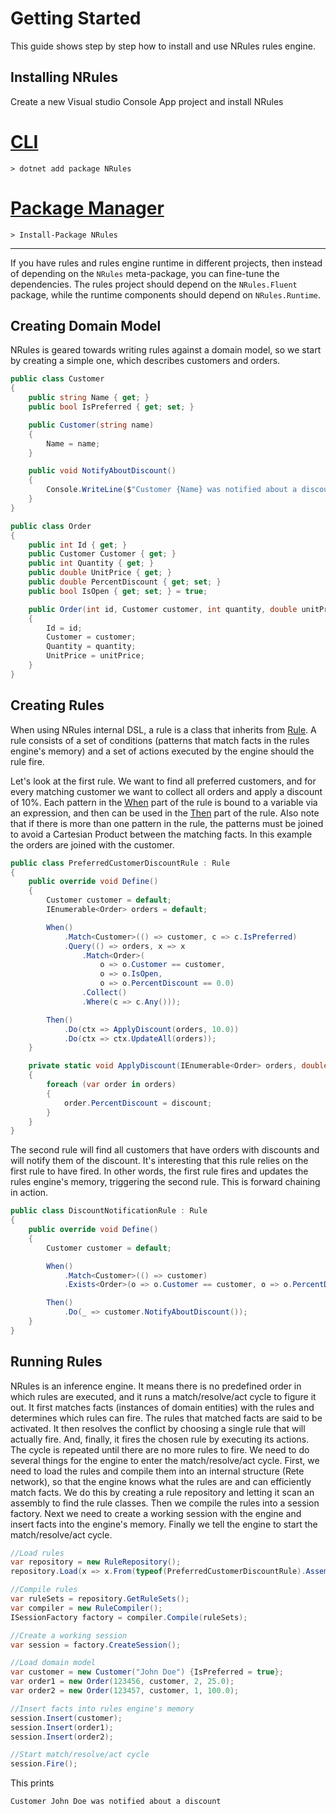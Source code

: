 # Getting Started

This guide shows step by step how to install and use NRules rules engine.

## Installing NRules
Create a new Visual studio Console App project and install NRules

# [CLI](#tab/cli)
```console
> dotnet add package NRules
```
# [Package Manager](#tab/pm)
```console
> Install-Package NRules
```
---

If you have rules and rules engine runtime in different projects, then instead of depending on the `NRules` meta-package, you can fine-tune the dependencies. The rules project should depend on the `NRules.Fluent` package, while the runtime components should depend on `NRules.Runtime`.

## Creating Domain Model
NRules is geared towards writing rules against a domain model, so we start by creating a simple one, which describes customers and orders.

```c#
public class Customer
{
    public string Name { get; }
    public bool IsPreferred { get; set; }

    public Customer(string name)
    {
        Name = name;
    }

    public void NotifyAboutDiscount()
    {
        Console.WriteLine($"Customer {Name} was notified about a discount");
    }
}

public class Order
{
    public int Id { get; }
    public Customer Customer { get; }
    public int Quantity { get; }
    public double UnitPrice { get; }
    public double PercentDiscount { get; set; }
    public bool IsOpen { get; set; } = true;

    public Order(int id, Customer customer, int quantity, double unitPrice)
    {
        Id = id;
        Customer = customer;
        Quantity = quantity;
        UnitPrice = unitPrice;
    }
}
```

## Creating Rules
When using NRules internal DSL, a rule is a class that inherits from [Rule](xref:NRules.Fluent.Dsl.Rule). A rule consists of a set of conditions (patterns that match facts in the rules engine's memory) and a set of actions executed by the engine should the rule fire.

Let's look at the first rule. We want to find all preferred customers, and for every matching customer we want to collect all orders and apply a discount of 10%.
Each pattern in the [When](xref:NRules.Fluent.Dsl.Rule.When) part of the rule is bound to a variable via an expression, and then can be used in the [Then](xref:NRules.Fluent.Dsl.Rule.Then) part of the rule. Also note that if there is more than one pattern in the rule, the patterns must be joined to avoid a Cartesian Product between the matching facts. In this example the orders are joined with the customer.
```c#
public class PreferredCustomerDiscountRule : Rule
{
    public override void Define()
    {
        Customer customer = default;
        IEnumerable<Order> orders = default;

        When()
            .Match<Customer>(() => customer, c => c.IsPreferred)
            .Query(() => orders, x => x
                .Match<Order>(
                    o => o.Customer == customer,
                    o => o.IsOpen,
                    o => o.PercentDiscount == 0.0)
                .Collect()
                .Where(c => c.Any()));

        Then()
            .Do(ctx => ApplyDiscount(orders, 10.0))
            .Do(ctx => ctx.UpdateAll(orders));
    }

    private static void ApplyDiscount(IEnumerable<Order> orders, double discount)
    {
        foreach (var order in orders)
        {
            order.PercentDiscount = discount;
        }
    }
}
```

The second rule will find all customers that have orders with discounts and will notify them of the discount. It's interesting that this rule relies on the first rule to have fired. In other words, the first rule fires and updates the rules engine's memory, triggering the second rule. This is forward chaining in action.
```c#
public class DiscountNotificationRule : Rule
{
    public override void Define()
    {
        Customer customer = default;

        When()
            .Match<Customer>(() => customer)
            .Exists<Order>(o => o.Customer == customer, o => o.PercentDiscount > 0.0);

        Then()
            .Do(_ => customer.NotifyAboutDiscount());
    }
}
```

## Running Rules
NRules is an inference engine. It means there is no predefined order in which rules are executed, and it runs a match/resolve/act cycle to figure it out. It first matches facts (instances of domain entities) with the rules and determines which rules can fire. The rules that matched facts are said to be activated. It then resolves the conflict by choosing a single rule that will actually fire. And, finally, it fires the chosen rule by executing its actions. The cycle is repeated until there are no more rules to fire.
We need to do several things for the engine to enter the match/resolve/act cycle.
First, we need to load the rules and compile them into an internal structure (Rete network), so that the engine knows what the rules are and can efficiently match facts. We do this by creating a rule repository and letting it scan an assembly to find the rule classes. Then we compile the rules into a session factory.
Next we need to create a working session with the engine and insert facts into the engine's memory.
Finally we tell the engine to start the match/resolve/act cycle.

```c#
//Load rules
var repository = new RuleRepository();
repository.Load(x => x.From(typeof(PreferredCustomerDiscountRule).Assembly));

//Compile rules
var ruleSets = repository.GetRuleSets();
var compiler = new RuleCompiler();
ISessionFactory factory = compiler.Compile(ruleSets);

//Create a working session
var session = factory.CreateSession();

//Load domain model
var customer = new Customer("John Doe") {IsPreferred = true};
var order1 = new Order(123456, customer, 2, 25.0);
var order2 = new Order(123457, customer, 1, 100.0);

//Insert facts into rules engine's memory
session.Insert(customer);
session.Insert(order1);
session.Insert(order2);

//Start match/resolve/act cycle
session.Fire();
```

This prints
```console
Customer John Doe was notified about a discount
```
